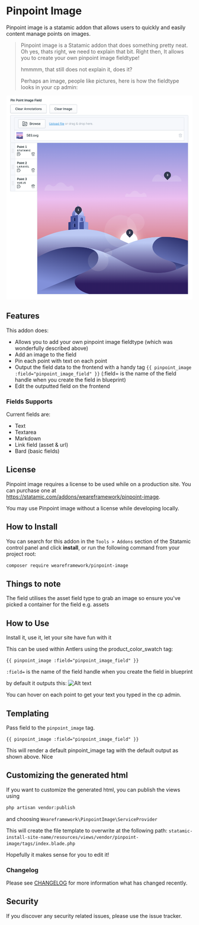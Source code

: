 # Pinpoint Image
Pinpoint image is a statamic addon that allows users to quickly and easily content manage points on images.
> Pinpoint image is a Statamic addon that does something pretty neat. Oh yes, thats right, we need to explain that bit.
> Right then, It allows you to create your own pinpoint image fieldtype! 
> 
> hmmmm, that still does not explain it, does it?
> 
> Perhaps an image, people like pictures, here is how the fieldtype looks in your cp admin:

![Alt text](assets/pinpoint-img-cp.png "Optional title")

## Features

This addon does:

- Allows you to add your own pinpoint image fieldtype (which was wonderfully described above)
- Add an image to the field
- Pin each point with text on each point
- Output the field data to the frontend with a handy tag ```{{ pinpoint_image :field="pinpoint_image_field" }}``` (:field= is the name of the field handle when you create the field in blueprint)
- Edit the outputted field on the frontend

### Fields Supports

Current fields are:

- Text
- Textarea
- Markdown
- Link field (asset & url)
- Bard (basic fields)

## License
Pinpoint image requires a license to be used while on a production site.
You can purchase one at https://statamic.com/addons/weareframework/pinpoint-image.

You may use Pinpoint image without a license while developing locally.

## How to Install

You can search for this addon in the `Tools > Addons` section of the Statamic control panel and click **install**, or run the following command from your project root:

``` bash
composer require weareframework/pinpoint-image
```

## Things to note
The field utilises the asset field type to grab an image so ensure you've picked a container for the field e.g. assets

## How to Use

Install it, use it, let your site have fun with it

This can be used within Antlers using the product_color_swatch tag:

```twig
{{ pinpoint_image :field="pinpoint_image_field" }}
```
```:field=``` is the name of the field handle when you create the field in blueprint

by default it outputs this:
![Alt text](assets/pinpoint-img-front.png "Optional title")

You can hover on each point to get your text you typed in the cp admin.

## Templating

Pass field to the `pinpoint_image` tag.

```twig
{{ pinpoint_image :field="pinpoint_image_field" }}
```

This will render a default pinpoint_image tag with the default output as shown above. Nice

## Customizing the generated html

If you want to customize the generated html, you can publish the views using

```bash
php artisan vendor:publish
```
and choosing `Weareframework\PinpointImage\ServiceProvider`


This will create the file template to overwrite at the following path: 
```statamic-install-site-name/resources/views/vendor/pinpoint-image/tags/index.blade.php```

Hopefully it makes sense for you to edit it!


### Changelog

Please see [CHANGELOG](CHANGELOG.md) for more information what has changed recently.


## Security

If you discover any security related issues, please use the issue tracker.
